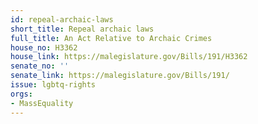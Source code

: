 ```yaml
---
id: repeal-archaic-laws
short_title: Repeal archaic laws
full_title: An Act Relative to Archaic Crimes
house_no: H3362
house_link: https://malegislature.gov/Bills/191/H3362
senate_no: ''
senate_link: https://malegislature.gov/Bills/191/
issue: lgbtq-rights
orgs:
- MassEquality
---
```

